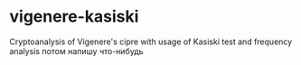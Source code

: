 # vigenere-kasiski
Cryptoanalysis of Vigenere's cipre with usage of Kasiski test and frequency analysis
потом напишу что-нибудь
